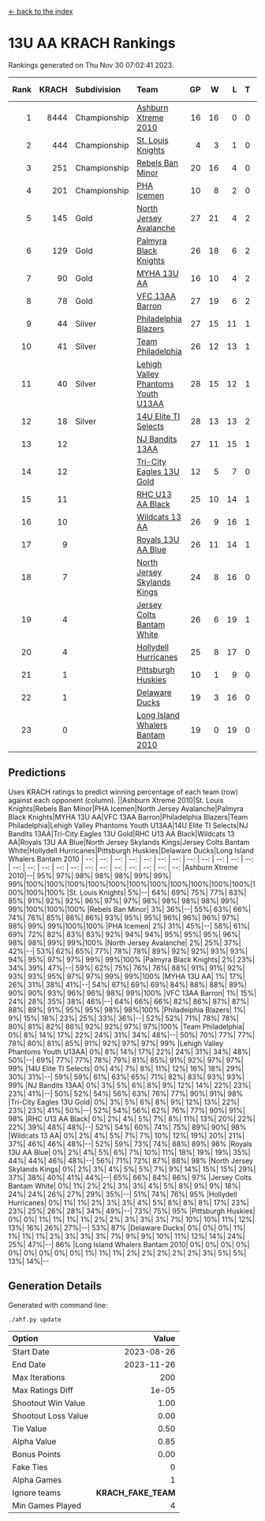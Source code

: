 [<- back to the index](readme.md)
# 13U AA KRACH Rankings
Rankings generated on Thu Nov 30 07:02:41 2023.

Rank|KRACH|Subdivision|Team|GP|W|L|T|OTW|OTL|SoS|Exp Wins|Win Diff
---:|---:|:---|:---|---:|---:|---:|---:|---:|---:|---:|---:|---:
1|8444|Championship|[Ashburn Xtreme 2010](https://gamesheetstats.com/seasons/3659/teams/140527/schedule)|16|16|0|0|0|0|95|16.8|-0.0
2|444|Championship|[St. Louis Knights](https://gamesheetstats.com/seasons/3659/teams/143323/schedule)|4|3|1|0|0|0|1710|3.8|-0.0
3|251|Championship|[Rebels Ban Minor](https://gamesheetstats.com/seasons/3659/teams/140539/schedule)|20|16|4|0|0|0|842|16.9|0.0
4|201|Championship|[PHA Icemen](https://gamesheetstats.com/seasons/3659/teams/143321/schedule)|10|8|2|0|2|0|66|8.9|0.0
5|145|Gold|[North Jersey Avalanche](https://gamesheetstats.com/seasons/3659/teams/140535/schedule)|27|21|4|2|0|0|338|22.9|0.0
6|129|Gold|[Palmyra Black Knights](https://gamesheetstats.com/seasons/3659/teams/140537/schedule)|26|18|6|2|2|0|671|19.9|0.0
7|90|Gold|[MYHA 13U AA](https://gamesheetstats.com/seasons/3659/teams/140533/schedule)|16|10|4|2|1|0|66|11.9|0.0
8|78|Gold|[VFC 13AA Barron](https://gamesheetstats.com/seasons/3659/teams/140544/schedule)|27|19|6|2|2|2|46|20.9|0.0
9|44|Silver|[Philadelphia Blazers](https://gamesheetstats.com/seasons/3659/teams/140538/schedule)|27|15|11|1|3|2|651|16.4|0.0
10|41|Silver|[Team Philadelphia](https://gamesheetstats.com/seasons/3659/teams/140542/schedule)|26|12|13|1|0|1|688|13.4|0.0
11|40|Silver|[Lehigh Valley Phantoms Youth U13AA](https://gamesheetstats.com/seasons/3659/teams/140531/schedule)|28|15|12|1|0|3|345|16.4|0.0
12|18|Silver|[14U Elite TI Selects](https://gamesheetstats.com/seasons/3659/teams/140526/schedule)|28|13|13|2|1|1|616|14.9|0.0
13|12||[NJ Bandits 13AA](https://gamesheetstats.com/seasons/3659/teams/140534/schedule)|27|11|15|1|2|2|350|12.4|0.0
14|12||[Tri-City Eagles 13U Gold](https://gamesheetstats.com/seasons/3659/teams/140543/schedule)|12|5|7|0|1|1|41|5.9|0.0
15|11||[RHC U13 AA Black](https://gamesheetstats.com/seasons/3659/teams/140540/schedule)|25|10|14|1|0|0|44|11.4|0.0
16|10||[Wildcats 13 AA](https://gamesheetstats.com/seasons/3659/teams/140545/schedule)|26|9|16|1|0|0|50|10.4|0.0
17|9||[Royals 13U AA Blue](https://gamesheetstats.com/seasons/3659/teams/140541/schedule)|26|11|14|1|0|1|46|12.4|0.0
18|7||[North Jersey Skylands Kings](https://gamesheetstats.com/seasons/3659/teams/140536/schedule)|24|8|16|0|1|0|57|8.9|0.0
19|4||[Jersey Colts Bantam White](https://gamesheetstats.com/seasons/3659/teams/140530/schedule)|26|6|19|1|0|1|50|7.4|0.0
20|4||[Hollydell Hurricanes](https://gamesheetstats.com/seasons/3659/teams/140529/schedule)|25|8|17|0|1|0|364|8.9|0.0
21|1||[Pittsburgh Huskies](https://gamesheetstats.com/seasons/3659/teams/149413/schedule)|10|1|9|0|0|1|848|1.9|0.0
22|1||[Delaware Ducks](https://gamesheetstats.com/seasons/3659/teams/140528/schedule)|19|3|16|0|0|1|28|3.9|0.0
23|0||[Long Island Whalers Bantam 2010](https://gamesheetstats.com/seasons/3659/teams/140532/schedule)|19|0|19|0|0|0|43|0.9|0.0

## Predictions
Uses KRACH ratings to predict winning percentage of each team (row) against each opponent (column).
||Ashburn Xtreme 2010|St. Louis Knights|Rebels Ban Minor|PHA Icemen|North Jersey Avalanche|Palmyra Black Knights|MYHA 13U AA|VFC 13AA Barron|Philadelphia Blazers|Team Philadelphia|Lehigh Valley Phantoms Youth U13AA|14U Elite TI Selects|NJ Bandits 13AA|Tri-City Eagles 13U Gold|RHC U13 AA Black|Wildcats 13 AA|Royals 13U AA Blue|North Jersey Skylands Kings|Jersey Colts Bantam White|Hollydell Hurricanes|Pittsburgh Huskies|Delaware Ducks|Long Island Whalers Bantam 2010
| --: | --: | --: | --: | --: | --: | --: | --: | --: | --: | --: | --: | --: | --: | --: | --: | --: | --: | --: | --: | --: | --: | --: | --: 
|Ashburn Xtreme 2010|--| 95%| 97%| 98%| 98%| 98%| 99%| 99%| 99%|100%|100%|100%|100%|100%|100%|100%|100%|100%|100%|100%|100%|100%|100%
|St. Louis Knights|  5%|--| 64%| 69%| 75%| 77%| 83%| 85%| 91%| 92%| 92%| 96%| 97%| 97%| 98%| 98%| 98%| 98%| 99%| 99%|100%|100%|100%
|Rebels Ban Minor|  3%| 36%|--| 55%| 63%| 66%| 74%| 76%| 85%| 86%| 86%| 93%| 95%| 95%| 96%| 96%| 96%| 97%| 98%| 99%| 99%|100%|100%
|PHA Icemen|  2%| 31%| 45%|--| 58%| 61%| 69%| 72%| 82%| 83%| 83%| 92%| 94%| 94%| 95%| 95%| 95%| 96%| 98%| 98%| 99%| 99%|100%
|North Jersey Avalanche|  2%| 25%| 37%| 42%|--| 53%| 62%| 65%| 77%| 78%| 78%| 89%| 92%| 92%| 93%| 93%| 94%| 95%| 97%| 97%| 99%| 99%|100%
|Palmyra Black Knights|  2%| 23%| 34%| 39%| 47%|--| 59%| 62%| 75%| 76%| 76%| 88%| 91%| 91%| 92%| 93%| 93%| 95%| 97%| 97%| 99%| 99%|100%
|MYHA 13U AA|  1%| 17%| 26%| 31%| 38%| 41%|--| 54%| 67%| 69%| 69%| 84%| 88%| 88%| 89%| 90%| 90%| 93%| 96%| 96%| 98%| 99%|100%
|VFC 13AA Barron|  1%| 15%| 24%| 28%| 35%| 38%| 46%|--| 64%| 66%| 66%| 82%| 86%| 87%| 87%| 88%| 89%| 91%| 95%| 95%| 98%| 98%|100%
|Philadelphia Blazers|  1%|  9%| 15%| 18%| 23%| 25%| 33%| 36%|--| 52%| 52%| 71%| 78%| 78%| 80%| 81%| 82%| 86%| 92%| 92%| 97%| 97%|100%
|Team Philadelphia|  0%|  8%| 14%| 17%| 22%| 24%| 31%| 34%| 48%|--| 50%| 70%| 77%| 77%| 78%| 80%| 81%| 85%| 91%| 92%| 97%| 97%| 99%
|Lehigh Valley Phantoms Youth U13AA|  0%|  8%| 14%| 17%| 22%| 24%| 31%| 34%| 48%| 50%|--| 69%| 77%| 77%| 78%| 79%| 81%| 85%| 91%| 92%| 97%| 97%| 99%
|14U Elite TI Selects|  0%|  4%|  7%|  8%| 11%| 12%| 16%| 18%| 29%| 30%| 31%|--| 59%| 59%| 61%| 63%| 65%| 71%| 82%| 83%| 93%| 93%| 99%
|NJ Bandits 13AA|  0%|  3%|  5%|  6%|  8%|  9%| 12%| 14%| 22%| 23%| 23%| 41%|--| 50%| 52%| 54%| 56%| 63%| 76%| 77%| 90%| 91%| 98%
|Tri-City Eagles 13U Gold|  0%|  3%|  5%|  6%|  8%|  9%| 12%| 13%| 22%| 23%| 23%| 41%| 50%|--| 52%| 54%| 56%| 62%| 76%| 77%| 90%| 91%| 98%
|RHC U13 AA Black|  0%|  2%|  4%|  5%|  7%|  8%| 11%| 13%| 20%| 22%| 22%| 39%| 48%| 48%|--| 52%| 54%| 60%| 74%| 75%| 89%| 90%| 98%
|Wildcats 13 AA|  0%|  2%|  4%|  5%|  7%|  7%| 10%| 12%| 19%| 20%| 21%| 37%| 46%| 46%| 48%|--| 52%| 59%| 73%| 74%| 88%| 89%| 98%
|Royals 13U AA Blue|  0%|  2%|  4%|  5%|  6%|  7%| 10%| 11%| 18%| 19%| 19%| 35%| 44%| 44%| 46%| 48%|--| 56%| 71%| 72%| 87%| 88%| 98%
|North Jersey Skylands Kings|  0%|  2%|  3%|  4%|  5%|  5%|  7%|  9%| 14%| 15%| 15%| 29%| 37%| 38%| 40%| 41%| 44%|--| 65%| 66%| 84%| 86%| 97%
|Jersey Colts Bantam White|  0%|  1%|  2%|  2%|  3%|  3%|  4%|  5%|  8%|  9%|  9%| 18%| 24%| 24%| 26%| 27%| 29%| 35%|--| 51%| 74%| 76%| 95%
|Hollydell Hurricanes|  0%|  1%|  1%|  2%|  3%|  3%|  4%|  5%|  8%|  8%|  8%| 17%| 23%| 23%| 25%| 26%| 28%| 34%| 49%|--| 73%| 75%| 95%
|Pittsburgh Huskies|  0%|  0%|  1%|  1%|  1%|  1%|  2%|  2%|  3%|  3%|  3%|  7%| 10%| 10%| 11%| 12%| 13%| 16%| 26%| 27%|--| 53%| 87%
|Delaware Ducks|  0%|  0%|  0%|  1%|  1%|  1%|  1%|  2%|  3%|  3%|  3%|  7%|  9%|  9%| 10%| 11%| 12%| 14%| 24%| 25%| 47%|--| 86%
|Long Island Whalers Bantam 2010|  0%|  0%|  0%|  0%|  0%|  0%|  0%|  0%|  0%|  1%|  1%|  1%|  2%|  2%|  2%|  2%|  2%|  3%|  5%|  5%| 13%| 14%|--

## Generation Details

Generated with command line:
```
./ahf.py update
```

| Option | Value |
| :----- | ----: |
| Start Date | 2023-08-26 |
| End Date | 2023-11-26 |
| Max Iterations | 200 |
| Max Ratings Diff | 1e-05 |
| Shootout Win Value | 1.00 |
| Shootout Loss Value | 0.00 |
| Tie Value | 0.50 |
| Alpha Value | 0.85 |
| Bonus Points | 0.00 |
| Fake Ties | 0 |
| Alpha Games | 1 |
| Ignore teams | __KRACH_FAKE_TEAM__ |
| Min Games Played | 4 |

